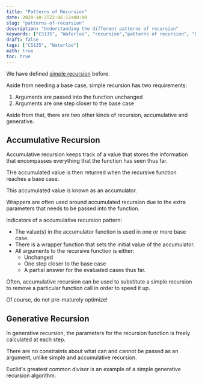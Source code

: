 ```yaml
---
title: "Patterns of Recursion"
date: 2020-10-3T22:06:12+08:00
slug: "patterns-of-recursion"
description: "Understanding the different patterns of recursion"
keywords: ["CS135", "Waterloo", "recursion","patterns of recursion", "DrRacket"]
draft: false
tags: ["CS135", "Waterloo"]
math: true
toc: true
---
```


We have defined [simple recursion](../CS135/4.data_definitions_templates.md/#simple-recursion) before.

Aside from needing a base case, simple recursion has two requirements:

1. Arguments are passed into the function unchanged
2. Arguments are one step closer to the base case

Aside from that, there are two other kinds of recursion, accumulative and generative.

## Accumulative Recursion

Accumulative recursion keeps track of a value that stores the information that encompasses everything that the function has seen thus far.

THe accumulated value is then returned when the recursive function reaches a base case.

This accumulated value is known as an accumulator.

Wrappers are often used around accumulated recursion due to the extra parameters that needs to be passed into the function.

Indicators of a accumulative recursion pattern:

* The value(s) in the accumulator function is used in one or more base case.
* There is a wrapper function that sets the initial value of the accumulator.
* All arguments to the recursive function is either:
  * Unchanged
  * One step closer to the base case
  * A partial answer for the evaluated cases thus far.

Often, accumulative recursion can be used to substitute a simple recursion to remove a particular function call in order to speed it up.

Of course, do not pre-maturely optimize!

## Generative Recursion

In generative recursion, the parameters for the recursion function is freely calculated at each step.

There are no constraints about what can and cannot be passed as an argument, unlike simple and accumulative recursion.

Euclid's greatest common divisor is an example of a simple generative recursion algorithm.
